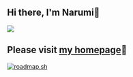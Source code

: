 ## Hi there, I'm Narumi👋

![](https://skillicons.dev/icons?i=aws,gcp,linux,docker,kubernetes,terraform,jenkins,html,css,js,ts,nodejs,nextjs,react,py,flutter,kotlin,swift)

## Please visit [my homepage](https://channaru.tech/)🚀
<!-- ## Please visit [my homepage](https://portfolio-mcqa-git-main-chan-naru-ways-projects.vercel.app/)🚀 -->

<!--
<img alt="Top Langs" height="150px" src="https://github-readme-stats.vercel.app/api/top-langs/?username=naruwo-github&layout=compact&count_private=true&show_icons=true&theme=tokyonight" />
-->

[![roadmap.sh](https://api.roadmap.sh/v1-badge/wide/643e7a80e272577374912709?variant=dark&roadmaps=frontend%2Creact%2Cbackend%2Cnodejs)](https://roadmap.sh)

<!--
![](https://github-profile-summary-cards.vercel.app/api/cards/profile-details?username=naruwo-github&theme=2077)
-->

<!--
![](http://github-profile-summary-cards.vercel.app/api/cards/profile-details?username=naruwo-github&theme=vue)
![](http://github-profile-summary-cards.vercel.app/api/cards/repos-per-language?username=naruwo-github&theme=vue)
![](http://github-profile-summary-cards.vercel.app/api/cards/most-commit-language?username=naruwo-github&theme=vue)
![](http://github-profile-summary-cards.vercel.app/api/cards/stats?username=naruwo-github&theme=vue)
![](http://github-profile-summary-cards.vercel.app/api/cards/productive-time?username=naruwo-github&theme=vue&utcOffset=8)
-->

<!--
- 🔭 I’m currently working on ...
- 🌱 I’m currently learning ...
- 👯 I’m looking to collaborate on ...
- 🤔 I’m looking for help with ...
- 💬 Ask me about ...
- 📫 How to reach me: ...
- 😄 Pronouns: ...
- ⚡ Fun fact: ...
-->
